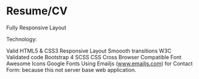 # Resume/CV
Fully Responsive Layout

Technology:

Valid HTML5 & CSS3
Responsive Layout
Smoooth transitions
W3C Validated code
Bootstrap 4
SCSS CSS
Cross Browser Compatible
Font Awesome Icons
Google Fonts
Using Emailjs (www.emailjs.com) for Contact Form: because this not server base web application.
